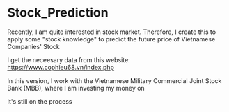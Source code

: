 # Stock_Prediction

Recently, I am quite interested in stock market. Therefore, I create this to apply some "stock knowledge" to predict the future price of Vietnamese Companies' Stock

I get the neceesary data from this website: https://www.cophieu68.vn/index.php

In this version, I work with the Vietnamese Military Commercial Joint Stock Bank (MBB), where I am investing my money on

It's still on the process
